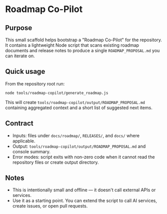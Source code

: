 Roadmap Co-Pilot
=================

Purpose
-------
This small scaffold helps bootstrap a "Roadmap Co-Pilot" for the repository. It contains a lightweight Node script that scans existing roadmap documents and release notes to produce a single `ROADMAP_PROPOSAL.md` you can iterate on.

Quick usage
-----------
From the repository root run:

    node tools/roadmap-copilot/generate_roadmap.js

This will create `tools/roadmap-copilot/output/ROADMAP_PROPOSAL.md` containing aggregated context and a short list of suggested next items.

Contract
--------
- Inputs: files under `docs/roadmap/`, `RELEASES/`, and `docs/` where applicable.
- Output: `tools/roadmap-copilot/output/ROADMAP_PROPOSAL.md` and console summary.
- Error modes: script exits with non-zero code when it cannot read the repository files or create output directory.

Notes
-----
- This is intentionally small and offline — it doesn't call external APIs or services.
- Use it as a starting point. You can extend the script to call AI services, create issues, or open pull requests.
